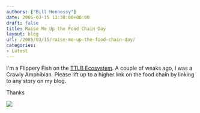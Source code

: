 ```yaml
---
authors: ["Bill Hennessy"]
date: 2005-03-15 13:38:00+00:00
draft: false
title: Raise Me Up the Food Chain Day
layout: blog
url: /2005/03/15/raise-me-up-the-food-chain-day/
categories:
- Latest
---
```


I'm a Flippery Fish on the [TTLB Ecosystem](https://www.truthlaidbear.com/ecosystem.php). A couple of weaks ago, I was a Crawly Amphibian. Please lift up to a higher link on the food chain by linking to any story on my blog.




Thanks

![](https://blog.billhennessy.com/aggbug.aspx?PostID=1369)

